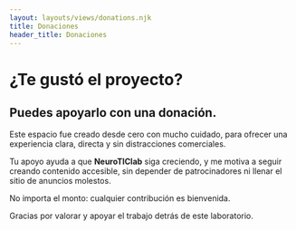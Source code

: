 ```yaml
---
layout: layouts/views/donations.njk
title: Donaciones
header_title: Donaciones
---
```


# ¿Te gustó el proyecto?

## Puedes apoyarlo con una donación.

Este espacio fue creado desde cero con mucho cuidado, para ofrecer
una experiencia clara, directa y sin distracciones comerciales.

Tu apoyo ayuda a que **NeuroTIClab** siga creciendo, y me motiva
a seguir creando contenido accesible, sin depender de patrocinadores
ni llenar el sitio de anuncios molestos.

No importa el monto: cualquier contribución es bienvenida.

Gracias por valorar y apoyar el trabajo detrás de este laboratorio.
